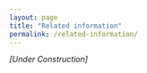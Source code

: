 ```yaml
---
layout: page
title: "Related information"
permalink: /related-information/
---
```



_[Under Construction]_


